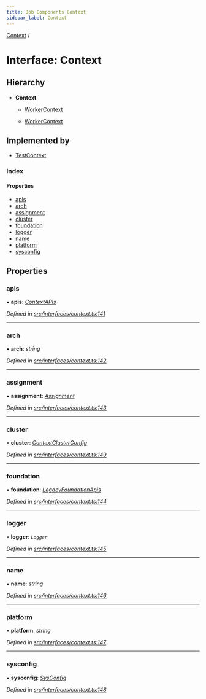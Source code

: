 ```yaml
---
title: Job Components Context
sidebar_label: Context
---
```


[Context](context.md) /

# Interface: Context

## Hierarchy

* **Context**

  * [WorkerContext](workercontext.md)

  * [WorkerContext](workercontext.md)

## Implemented by

* [TestContext](../classes/testcontext.md)

### Index

#### Properties

* [apis](context.md#apis)
* [arch](context.md#arch)
* [assignment](context.md#assignment)
* [cluster](context.md#cluster)
* [foundation](context.md#foundation)
* [logger](context.md#logger)
* [name](context.md#name)
* [platform](context.md#platform)
* [sysconfig](context.md#sysconfig)

## Properties

###  apis

• **apis**: *[ContextAPIs](contextapis.md)*

*Defined in [src/interfaces/context.ts:141](https://github.com/terascope/teraslice/tree/5f4f0ae4e2e522131e7b050bf1df57afbaf8e1c9/packages/job-components/src/interfaces/context.ts#L141)*

___

###  arch

• **arch**: *string*

*Defined in [src/interfaces/context.ts:142](https://github.com/terascope/teraslice/tree/5f4f0ae4e2e522131e7b050bf1df57afbaf8e1c9/packages/job-components/src/interfaces/context.ts#L142)*

___

###  assignment

• **assignment**: *[Assignment](../overview.md#assignment)*

*Defined in [src/interfaces/context.ts:143](https://github.com/terascope/teraslice/tree/5f4f0ae4e2e522131e7b050bf1df57afbaf8e1c9/packages/job-components/src/interfaces/context.ts#L143)*

___

###  cluster

• **cluster**: *[ContextClusterConfig](contextclusterconfig.md)*

*Defined in [src/interfaces/context.ts:149](https://github.com/terascope/teraslice/tree/5f4f0ae4e2e522131e7b050bf1df57afbaf8e1c9/packages/job-components/src/interfaces/context.ts#L149)*

___

###  foundation

• **foundation**: *[LegacyFoundationApis](legacyfoundationapis.md)*

*Defined in [src/interfaces/context.ts:144](https://github.com/terascope/teraslice/tree/5f4f0ae4e2e522131e7b050bf1df57afbaf8e1c9/packages/job-components/src/interfaces/context.ts#L144)*

___

###  logger

• **logger**: *`Logger`*

*Defined in [src/interfaces/context.ts:145](https://github.com/terascope/teraslice/tree/5f4f0ae4e2e522131e7b050bf1df57afbaf8e1c9/packages/job-components/src/interfaces/context.ts#L145)*

___

###  name

• **name**: *string*

*Defined in [src/interfaces/context.ts:146](https://github.com/terascope/teraslice/tree/5f4f0ae4e2e522131e7b050bf1df57afbaf8e1c9/packages/job-components/src/interfaces/context.ts#L146)*

___

###  platform

• **platform**: *string*

*Defined in [src/interfaces/context.ts:147](https://github.com/terascope/teraslice/tree/5f4f0ae4e2e522131e7b050bf1df57afbaf8e1c9/packages/job-components/src/interfaces/context.ts#L147)*

___

###  sysconfig

• **sysconfig**: *[SysConfig](sysconfig.md)*

*Defined in [src/interfaces/context.ts:148](https://github.com/terascope/teraslice/tree/5f4f0ae4e2e522131e7b050bf1df57afbaf8e1c9/packages/job-components/src/interfaces/context.ts#L148)*
